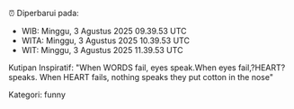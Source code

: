 ⏰ Diperbarui pada:
- WIB: Minggu, 3 Agustus 2025 09.39.53 UTC
- WITA: Minggu, 3 Agustus 2025 10.39.53 UTC
- WIT: Minggu, 3 Agustus 2025 11.39.53 UTC

Kutipan Inspiratif:
"When WORDS fail, eyes speak.When eyes fail,?HEART? speaks. When HEART fails, nothing speaks they put cotton in the nose"


Kategori: funny

